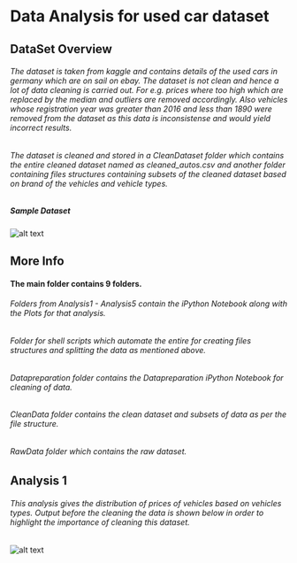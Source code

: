 # Data Analysis for used car dataset
## DataSet Overview
###### The dataset is taken from kaggle and contains details of the used cars in germany which are on sail on ebay. The dataset is not clean and hence a lot of data cleaning is carried out. For e.g. prices where too high which are replaced by the median and outliers are removed accordingly. Also vehicles whose registration year was greater than 2016 and less than 1890 were removed from the dataset as this data is inconsistense and would yield incorrect results.
###### The dataset is cleaned and stored in a CleanDataset folder which contains the entire cleaned dataset named as cleaned_autos.csv and another folder containing files structures containing subsets of the cleaned dataset based on brand of the vehicles and vehicle types.
##### Sample Dataset
![alt text](https://github.com/ajaymache/DataAnalysisUsingPython/blob/master/DAUP-Project/DataPreparation/Plots/Screen%20Shot%202016-12-10%20at%2012.04.52%20PM.png "Logo Title Text 1")
## More Info
#### The main folder contains 9 folders.
###### Folders from Analysis1 - Analysis5 contain the iPython Notebook along with the Plots for that analysis.
###### Folder for shell scripts which automate the entire for creating files structures and splitting the data as mentioned above.
###### Datapreparation folder contains the Datapreparation iPython Notebook for cleaning of data.
###### CleanData folder contains the clean dataset and subsets of data as per the file structure.
###### RawData folder which contains the raw dataset.
## Analysis 1
###### This analysis gives the distribution of prices of vehicles based on vehicles types. Output before the cleaning the data is shown below in order to highlight the importance of cleaning this dataset.
![alt text](https://github.com/ajaymache/DataAnalysisUsingPython/blob/master/DAUP-Project/DataPreparation/Plots/Screen%20Shot%202016-12-10%20at%2012.04.52%20PM.png "Logo Title Text 1")
